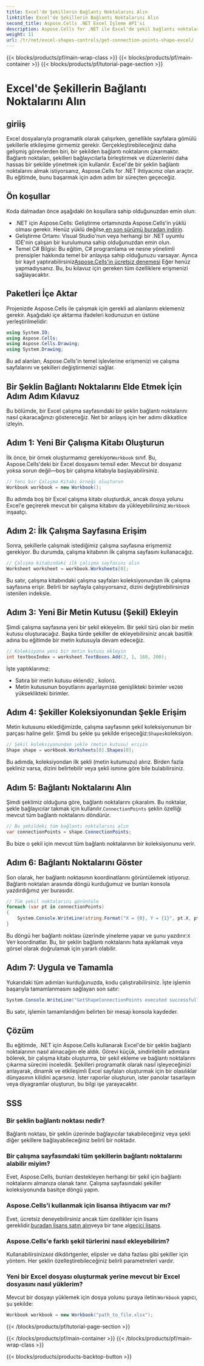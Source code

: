 ```yaml
---
title: Excel'de Şekillerin Bağlantı Noktalarını Alın
linktitle: Excel'de Şekillerin Bağlantı Noktalarını Alın
second_title: Aspose.Cells .NET Excel İşleme API'si
description: Aspose.Cells for .NET ile Excel'de şekil bağlantı noktalarının nasıl alınacağını öğrenin. Şekil noktalarını programatik olarak kolayca çıkarmak ve görüntülemek için adım adım kılavuzumuzu izleyin.
weight: 11
url: /tr/net/excel-shapes-controls/get-connection-points-shape-excel/
---
```


{{< blocks/products/pf/main-wrap-class >}}
{{< blocks/products/pf/main-container >}}
{{< blocks/products/pf/tutorial-page-section >}}

# Excel'de Şekillerin Bağlantı Noktalarını Alın

## giriiş
Excel dosyalarıyla programatik olarak çalışırken, genellikle sayfalara gömülü şekillerle etkileşime girmemiz gerekir. Gerçekleştirebileceğiniz daha gelişmiş görevlerden biri, bir şekilden bağlantı noktalarını çıkarmaktır. Bağlantı noktaları, şekilleri bağlayıcılarla birleştirmek ve düzenlerini daha hassas bir şekilde yönetmek için kullanılır. Excel'de bir şeklin bağlantı noktalarını almak istiyorsanız, Aspose.Cells for .NET ihtiyacınız olan araçtır. Bu eğitimde, bunu başarmak için adım adım bir süreçten geçeceğiz.
## Ön koşullar
Koda dalmadan önce aşağıdaki ön koşullara sahip olduğunuzdan emin olun:
- .NET için Aspose.Cells: Geliştirme ortamınızda Aspose.Cells'in yüklü olması gerekir. Henüz yüklü değilse,[en son sürümü buradan indirin](https://releases.aspose.com/cells/net/).
- Geliştirme Ortamı: Visual Studio'nun veya herhangi bir .NET uyumlu IDE'nin çalışan bir kurulumuna sahip olduğunuzdan emin olun.
- Temel C# Bilgisi: Bu eğitim, C# programlama ve nesne yönelimli prensipler hakkında temel bir anlayışa sahip olduğunuzu varsayar.
 Ayrıca bir kayıt yaptırabilirsiniz[Aspose.Cells'in ücretsiz denemesi](https://releases.aspose.com/) Eğer henüz yapmadıysanız. Bu, bu kılavuz için gereken tüm özelliklere erişmenizi sağlayacaktır.

## Paketleri İçe Aktar
Projenizde Aspose.Cells ile çalışmak için gerekli ad alanlarını eklemeniz gerekir. Aşağıdaki içe aktarma ifadeleri kodunuzun en üstüne yerleştirilmelidir:
```csharp
using System.IO;
using Aspose.Cells;
using Aspose.Cells.Drawing;
using System.Drawing;
```
Bu ad alanları, Aspose.Cells'in temel işlevlerine erişmenizi ve çalışma sayfalarını ve şekilleri değiştirmenizi sağlar.

## Bir Şeklin Bağlantı Noktalarını Elde Etmek İçin Adım Adım Kılavuz
Bu bölümde, bir Excel çalışma sayfasındaki bir şeklin bağlantı noktalarını nasıl çıkaracağınızı göstereceğiz. Net bir anlayış için her adımı dikkatlice izleyin.
## Adım 1: Yeni Bir Çalışma Kitabı Oluşturun
 İlk önce, bir örnek oluşturmamız gerekiyor`Workbook` sınıf. Bu, Aspose.Cells'deki bir Excel dosyasını temsil eder. Mevcut bir dosyanız yoksa sorun değil—boş bir çalışma kitabıyla başlayabilirsiniz.
```csharp
// Yeni bir Çalışma Kitabı örneği oluşturun
Workbook workbook = new Workbook();
```
 Bu adımda boş bir Excel çalışma kitabı oluşturduk, ancak dosya yolunu Excel'e geçirerek mevcut bir çalışma kitabını da yükleyebilirsiniz.`Workbook` inşaatçı.
## Adım 2: İlk Çalışma Sayfasına Erişim
Sonra, şekillerle çalışmak istediğimiz çalışma sayfasına erişmemiz gerekiyor. Bu durumda, çalışma kitabının ilk çalışma sayfasını kullanacağız.
```csharp
// Çalışma kitabındaki ilk çalışma sayfasını alın
Worksheet worksheet = workbook.Worksheets[0];
```
 Bu satır, çalışma kitabındaki çalışma sayfaları koleksiyonundan ilk çalışma sayfasına erişir. Belirli bir sayfayla çalışıyorsanız, dizini değiştirebilirsiniz`0` istenilen indeksle.
## Adım 3: Yeni Bir Metin Kutusu (Şekil) Ekleyin
Şimdi çalışma sayfasına yeni bir şekil ekleyelim. Bir şekil türü olan bir metin kutusu oluşturacağız. Başka türde şekiller de ekleyebilirsiniz ancak basitlik adına bu eğitimde bir metin kutusuyla devam edeceğiz.
```csharp
// Koleksiyona yeni bir metin kutusu ekleyin
int textboxIndex = worksheet.TextBoxes.Add(2, 1, 160, 200);
```
İşte yaptıklarımız:
-  Satıra bir metin kutusu eklendi`2` , kolon`1`.
-  Metin kutusunun boyutlarını ayarlayın`160` genişlikteki birimler ve`200` yükseklikteki birimler.
## Adım 4: Şekiller Koleksiyonundan Şekle Erişim
 Metin kutusunu eklediğimizde, çalışma sayfasının şekil koleksiyonunun bir parçası haline gelir. Şimdi bu şekle şu şekilde erişeceğiz:`Shapes`koleksiyon.
```csharp
// Şekil koleksiyonundan şekle (metin kutusu) erişin
Shape shape = workbook.Worksheets[0].Shapes[0];
```
Bu adımda, koleksiyondan ilk şekli (metin kutumuzu) alırız. Birden fazla şekliniz varsa, dizini belirtebilir veya şekli ismine göre bile bulabilirsiniz.
## Adım 5: Bağlantı Noktalarını Alın
Şimdi şeklimiz olduğuna göre, bağlantı noktalarını çıkaralım. Bu noktalar, şekle bağlayıcılar takmak için kullanılır.`ConnectionPoints` şeklin özelliği mevcut tüm bağlantı noktalarını döndürür.
```csharp
// Bu şekildeki tüm bağlantı noktalarını alın
var connectionPoints = shape.ConnectionPoints;
```
Bu bize o şekil için mevcut tüm bağlantı noktalarının bir koleksiyonunu verir.
## Adım 6: Bağlantı Noktalarını Göster
Son olarak, her bağlantı noktasının koordinatlarını görüntülemek istiyoruz. Bağlantı noktaları arasında döngü kurduğumuz ve bunları konsola yazdırdığımız yer burasıdır.
```csharp
// Tüm şekil noktalarını görüntüle
foreach (var pt in connectionPoints)
{
    System.Console.WriteLine(string.Format("X = {0}, Y = {1}", pt.X, pt.Y));
}
```
 Bu döngü her bağlantı noktası üzerinde yineleme yapar ve şunu yazdırır:`X` Ve`Y` koordinatlar. Bu, bir şeklin bağlantı noktalarını hata ayıklamak veya görsel olarak doğrulamak için yararlı olabilir.
## Adım 7: Uygula ve Tamamla
Yukarıdaki tüm adımları kurduğunuzda, kodu çalıştırabilirsiniz. İşte işlemin başarıyla tamamlanmasını sağlayan son satır:
```csharp
System.Console.WriteLine("GetShapeConnectionPoints executed successfully.");
```
Bu satır, işlemin tamamlandığını belirten bir mesajı konsola kaydeder.

## Çözüm
Bu eğitimde, .NET için Aspose.Cells kullanarak Excel'de bir şeklin bağlantı noktalarının nasıl alınacağını ele aldık. Görevi küçük, sindirilebilir adımlara bölerek, bir çalışma kitabı oluşturma, bir şekil ekleme ve bağlantı noktalarını çıkarma sürecini inceledik.
Şekilleri programatik olarak nasıl işleyeceğinizi anlayarak, dinamik ve etkileşimli Excel sayfaları oluşturmak için bir olasılıklar dünyasının kilidini açarsınız. İster raporlar oluşturun, ister panolar tasarlayın veya diyagramlar oluşturun, bu bilgi işe yarayacaktır.
## SSS
### Bir şeklin bağlantı noktası nedir?
Bağlantı noktası, bir şeklin üzerinde bağlayıcılar takabileceğiniz veya şekli diğer şekillere bağlayabileceğiniz belirli bir noktadır.
### Bir çalışma sayfasındaki tüm şekillerin bağlantı noktalarını alabilir miyim?
Evet, Aspose.Cells, bunları destekleyen herhangi bir şekil için bağlantı noktalarını almanıza olanak tanır. Çalışma sayfasındaki şekiller koleksiyonunda basitçe döngü yapın.
### Aspose.Cells'i kullanmak için lisansa ihtiyacım var mı?
Evet, ücretsiz deneyebilirsiniz ancak tüm özellikler için lisans gereklidir.[buradan lisans satın alın](https://purchase.aspose.com/buy)veya bir tane al[geçici lisans](https://purchase.aspose.com/temporary-license/).
### Aspose.Cells'e farklı şekil türlerini nasıl ekleyebilirim?
Kullanabilirsiniz`Add` dikdörtgenler, elipsler ve daha fazlası gibi şekiller için yöntem. Her şeklin özelleştirebileceğiniz belirli parametreleri vardır.
### Yeni bir Excel dosyası oluşturmak yerine mevcut bir Excel dosyasını nasıl yüklerim?
 Mevcut bir dosyayı yüklemek için dosya yolunu şuraya iletin:`Workbook` yapıcı, şu şekilde:  
```csharp
Workbook workbook = new Workbook("path_to_file.xlsx");
```
{{< /blocks/products/pf/tutorial-page-section >}}

{{< /blocks/products/pf/main-container >}}
{{< /blocks/products/pf/main-wrap-class >}}

{{< blocks/products/products-backtop-button >}}
